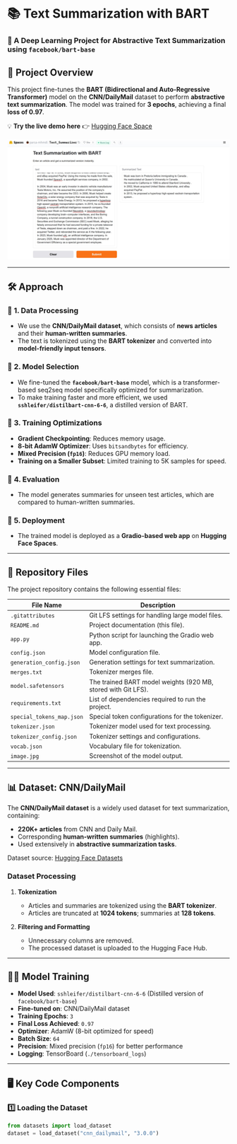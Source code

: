 # 📚 Text Summarization with BART  

### 🚀 A Deep Learning Project for Abstractive Text Summarization using `facebook/bart-base`

## 📌 **Project Overview**
This project fine-tunes the **BART (Bidirectional and Auto-Regressive Transformer)** model on the **CNN/DailyMail** dataset to perform **abstractive text summarization**. The model was trained for **3 epochs**, achieving a final **loss of 0.97**.  

💡 **Try the live demo here** 👉 [Hugging Face Space](https://huggingface.co/spaces/parsa-mhmdi/Text_Summarizer) 

![demo](./image.jpg)

---

## 🛠 **Approach**
### 🔹 **1. Data Processing**
- We use the **CNN/DailyMail dataset**, which consists of **news articles** and their **human-written summaries**.
- The text is tokenized using the **BART tokenizer** and converted into **model-friendly input tensors**.

### 🔹 **2. Model Selection**
- We fine-tuned the **`facebook/bart-base`** model, which is a transformer-based seq2seq model specifically optimized for summarization.
- To make training faster and more efficient, we used **`sshleifer/distilbart-cnn-6-6`**, a distilled version of BART.

### 🔹 **3. Training Optimizations**
- **Gradient Checkpointing**: Reduces memory usage.
- **8-bit AdamW Optimizer**: Uses `bitsandbytes` for efficiency.
- **Mixed Precision (`fp16`)**: Reduces GPU memory load.
- **Training on a Smaller Subset**: Limited training to 5K samples for speed.

### 🔹 **4. Evaluation**
- The model generates summaries for unseen test articles, which are compared to human-written summaries.

### 🔹 **5. Deployment**
- The trained model is deployed as a **Gradio-based web app** on **Hugging Face Spaces**.

---

## 📂 **Repository Files**
The project repository contains the following essential files:

| File Name                  | Description |
|----------------------------|-------------|
| `.gitattributes`           | Git LFS settings for handling large model files. |
| `README.md`                | Project documentation (this file). |
| `app.py`                   | Python script for launching the Gradio web app. |
| `config.json`              | Model configuration file. |
| `generation_config.json`   | Generation settings for text summarization. |
| `merges.txt`               | Tokenizer merges file. |
| `model.safetensors`        | The trained BART model weights (920 MB, stored with Git LFS). |
| `requirements.txt`         | List of dependencies required to run the project. |
| `special_tokens_map.json`  | Special token configurations for the tokenizer. |
| `tokenizer.json`           | Tokenizer model used for text processing. |
| `tokenizer_config.json`    | Tokenizer settings and configurations. |
| `vocab.json`               | Vocabulary file for tokenization. |
| `image.jpg`                | Screenshot of the model output. |

---

## 📊 **Dataset: CNN/DailyMail**
The **CNN/DailyMail dataset** is a widely used dataset for text summarization, containing:
- **220K+ articles** from CNN and Daily Mail.
- Corresponding **human-written summaries** (highlights).
- Used extensively in **abstractive summarization tasks**.

Dataset source: [Hugging Face Datasets](https://huggingface.co/datasets/cnn_dailymail)

### **Dataset Processing**
1. **Tokenization**  
   - Articles and summaries are tokenized using the **BART tokenizer**.
   - Articles are truncated at **1024 tokens**; summaries at **128 tokens**.
  
2. **Filtering and Formatting**  
   - Unnecessary columns are removed.
   - The processed dataset is uploaded to the Hugging Face Hub.

---

## 🏋️‍♂️ **Model Training**
- **Model Used**: `sshleifer/distilbart-cnn-6-6` (Distilled version of `facebook/bart-base`)
- **Fine-tuned on**: CNN/DailyMail dataset
- **Training Epochs**: `3`
- **Final Loss Achieved**: `0.97`
- **Optimizer**: AdamW (8-bit optimized for speed)
- **Batch Size**: `64`
- **Precision**: Mixed precision (`fp16`) for better performance
- **Logging**: TensorBoard (`./tensorboard_logs`)

---

## 🖥️ **Key Code Components**
### **1️⃣ Loading the Dataset**
```python
from datasets import load_dataset
dataset = load_dataset("cnn_dailymail", "3.0.0")
